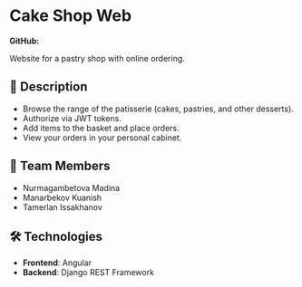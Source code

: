 # Cake Shop Web  
**GitHub:**

Website for a pastry shop with online ordering.  

## 🍰 **Description**  
- Browse the range of the patisserie (cakes, pastries, and other desserts).  
- Authorize via JWT tokens.  
- Add items to the basket and place orders.  
- View your orders in your personal cabinet.  

## 👥 **Team Members**  
- Nurmagambetova Madina  
- Manarbekov Kuanish  
- Tamerlan Issakhanov  

## 🛠 **Technologies**  
- **Frontend**: Angular  
- **Backend**: Django REST Framework  
